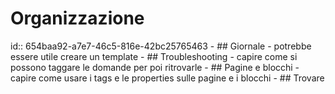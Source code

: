 # Organizzazione
id:: 654baa92-a7e7-46c5-816e-42bc25765463
	- ## Giornale
		- potrebbe essere utile creare un template
	- ## Troubleshooting
		- capire come si possono taggare le domande per poi ritrovarle
	- ## Pagine e blocchi
		- capire come usare i tags e le properties sulle pagine e i blocchi
	- ## Trovare